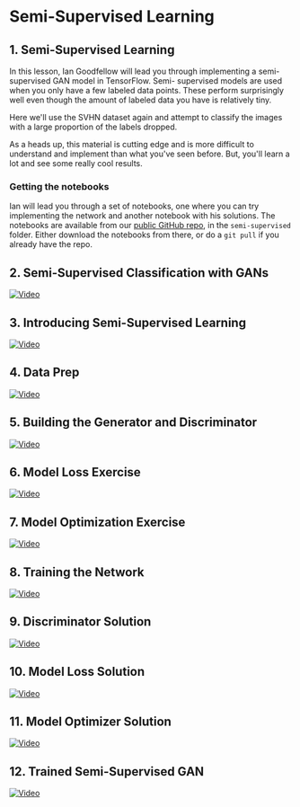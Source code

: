 # Semi-Supervised Learning

## 1. Semi-Supervised Learning

In this lesson, Ian Goodfellow will lead you through implementing a semi-supervised GAN model in TensorFlow. Semi-
supervised models are used when you only have a few labeled data points. These perform surprisingly well even though 
the amount of labeled data you have is relatively tiny.

Here we'll use the SVHN dataset again and attempt to classify the images with a large proportion of the labels dropped.

As a heads up, this material is cutting edge and is more difficult to understand and implement than what you've seen 
before. But, you'll learn a lot and see some really cool results.

### Getting the notebooks
Ian will lead you through a set of notebooks, one where you can try implementing the network and another notebook with 
his solutions. The notebooks are available from our [public GitHub repo](https://github.com/udacity/deep-learning), in the `semi-supervised` folder. Either download 
the notebooks from there, or do a `git pull` if you already have the repo.

## 2. Semi-Supervised Classification with GANs

[![Video](readme/video1.png)](http://scrier.myqnapcloud.com:8080/share.cgi?ssid=0MZqBkd&ep=&path=%2FDeep.Learning%2F5.Generative-Adversial-Networks%2F4.Semi-Supervised-Learning%2Freadme&filename=1_-_Semi-Supervised_Learning.mp4&fid=0MZqBkd&open=normal)

## 3. Introducing Semi-Supervised Learning

[![Video](readme/video2.png)](http://scrier.myqnapcloud.com:8080/share.cgi?ssid=0MZqBkd&ep=&path=%2FDeep.Learning%2F5.Generative-Adversial-Networks%2F4.Semi-Supervised-Learning%2Freadme&filename=2_-_Introducing_Semi-Supervised_Learning.mp4&fid=0MZqBkd&open=normal)

## 4. Data Prep

[![Video](readme/video3.png)](http://scrier.myqnapcloud.com:8080/share.cgi?ssid=0MZqBkd&ep=&path=%2FDeep.Learning%2F5.Generative-Adversial-Networks%2F4.Semi-Supervised-Learning%2Freadme&filename=3_-_Data_Prep.mp4&fid=0MZqBkd&open=normal)

## 5. Building the Generator and Discriminator

[![Video](readme/video4.png)](http://scrier.myqnapcloud.com:8080/share.cgi?ssid=0MZqBkd&ep=&path=%2FDeep.Learning%2F5.Generative-Adversial-Networks%2F4.Semi-Supervised-Learning%2Freadme&filename=4_-_Building_The_Generator_And_Discriminator.mp4&fid=0MZqBkd&open=normal)

## 6. Model Loss Exercise

[![Video](readme/video5.png)](http://scrier.myqnapcloud.com:8080/share.cgi?ssid=0MZqBkd&ep=&path=%2FDeep.Learning%2F5.Generative-Adversial-Networks%2F4.Semi-Supervised-Learning%2Freadme&filename=5_-_Model_Loss_Exercise.mp4&fid=0MZqBkd&open=normal)

## 7. Model Optimization Exercise

[![Video](readme/video6.png)](http://scrier.myqnapcloud.com:8080/share.cgi?ssid=0MZqBkd&ep=&path=%2FDeep.Learning%2F5.Generative-Adversial-Networks%2F4.Semi-Supervised-Learning%2Freadme&filename=6_-_Model_Optimization_Exercise.mp4&fid=0MZqBkd&open=normal)

## 8. Training the Network

[![Video](readme/video7.png)](http://scrier.myqnapcloud.com:8080/share.cgi?ssid=0MZqBkd&ep=&path=%2FDeep.Learning%2F5.Generative-Adversial-Networks%2F4.Semi-Supervised-Learning%2Freadme&filename=7_-_Training_The_Network_.mp4&fid=0MZqBkd&open=normal)

## 9. Discriminator Solution

[![Video](readme/video8.png)](http://scrier.myqnapcloud.com:8080/share.cgi?ssid=0MZqBkd&ep=&path=%2FDeep.Learning%2F5.Generative-Adversial-Networks%2F4.Semi-Supervised-Learning%2Freadme&filename=8_-_Discriminator_Solution.mp4&fid=0MZqBkd&open=normal)

## 10. Model Loss Solution

[![Video](readme/video9.png)](http://scrier.myqnapcloud.com:8080/share.cgi?ssid=0MZqBkd&ep=&path=%2FDeep.Learning%2F5.Generative-Adversial-Networks%2F4.Semi-Supervised-Learning%2Freadme&filename=9_-_Model_Loss_Solution.mp4&fid=0MZqBkd&open=normal)

## 11. Model Optimizer Solution

[![Video](readme/video10.png)](http://scrier.myqnapcloud.com:8080/share.cgi?ssid=0MZqBkd&ep=&path=%2FDeep.Learning%2F5.Generative-Adversial-Networks%2F4.Semi-Supervised-Learning%2Freadme&filename=10_-_Model_Optimizer_Solution.mp4&fid=0MZqBkd&open=normal)

## 12. Trained Semi-Supervised GAN

[![Video](readme/video11.png)](http://scrier.myqnapcloud.com:8080/share.cgi?ssid=0MZqBkd&ep=&path=%2FDeep.Learning%2F5.Generative-Adversial-Networks%2F4.Semi-Supervised-Learning%2Freadme&filename=11_-_Trained_Semi-Supervised_GAN.mp4&fid=0MZqBkd&open=normal)
